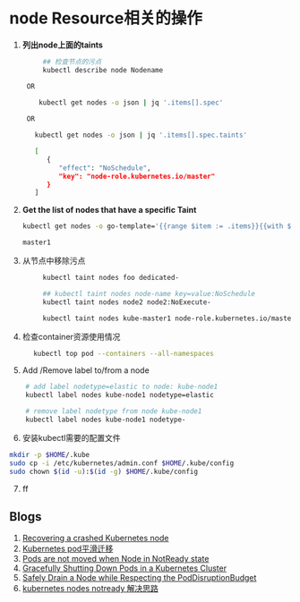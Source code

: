 # node Resource相关的操作

1. **列出node上面的taints**
   ```bash
        ## 检查节点的污点
        kubectl describe node Nodename

    OR
       
       kubectl get nodes -o json | jq '.items[].spec'

    OR

      kubectl get nodes -o json | jq '.items[].spec.taints'

      [
         {
            "effect": "NoSchedule",
            "key": "node-role.kubernetes.io/master"
         }
      ]

   ```
2. **Get the list of nodes that have a specific Taint**
   ```bash
   kubectl get nodes -o go-template='{{range $item := .items}}{{with $nodename := $item.metadata.name}}{{range $taint := $item.spec.taints}}{{if and (eq $taint.key "node-role.kubernetes.io/master") (eq $taint.effect "NoSchedule")}}{{printf "%s\n" $nodename}}{{end}}{{end}}{{end}}{{end}}'

   master1
   ```
3. 从节点中移除污点
   ```bash
        kubectl taint nodes foo dedicated-

        ## kubectl taint nodes node-name key=value:NoSchedule
        kubectl taint nodes node2 node2:NoExecute-

        kubectl taint nodes kube-master1 node-role.kubernetes.io/master:NoSchedule-
   ```
4. 检查container资源使用情况
```bash
      kubectl top pod --containers --all-namespaces
```
5. Add /Remove label to/from a node
```bash
    # add label nodetype=elastic to node: kube-node1
    kubectl label nodes kube-node1 nodetype=elastic

    # remove label nodetype from node kube-node1
    kubectl label nodes kube-node1 nodetype-
```
6. 安装kubectl需要的配置文件
```bash
mkdir -p $HOME/.kube
sudo cp -i /etc/kubernetes/admin.conf $HOME/.kube/config
sudo chown $(id -u):$(id -g) $HOME/.kube/config
```
7. ff


## Blogs
1. [Recovering a crashed Kubernetes node](https://www.ibm.com/support/knowledgecenter/en/SS6JWS_3.5.0/UG/sc_ug_node_crash_ub.html)
2. [Kubernetes pod平滑迁移](https://www.cnblogs.com/Dev0ps/p/11088810.html)
3. [Pods are not moved when Node in NotReady state](https://github.com/kubernetes/kubernetes/issues/55713)
4. [Gracefully Shutting Down Pods in a Kubernetes Cluster](https://blog.gruntwork.io/gracefully-shutting-down-pods-in-a-kubernetes-cluster-328aecec90d)
5. [Safely Drain a Node while Respecting the PodDisruptionBudget](https://kubernetes.io/docs/tasks/administer-cluster/safely-drain-node/)
6. [kubernetes nodes notready 解决思路](https://blog.csdn.net/qq_21816375/article/details/80222689)